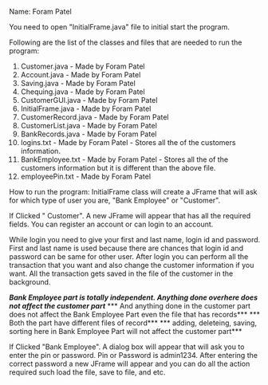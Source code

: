 Name: Foram Patel

You need to open "InitialFrame.java" file to initial start the program.

Following are the list of the classes and files that are needed to run the program:
1. Customer.java - Made by Foram Patel
2. Account.java - Made by Foram Patel
3. Saving.java - Made by Foram Patel
4. Chequing.java - Made by Foram Patel
5. CustomerGUI.java - Made by Foram Patel
6. InitialFrame.java - Made by Foram Patel
7. CustomerRecord.java - Made by Foram Patel
8. CustomerList.java - Made by Foram Patel
9. BankRecords.java - Made by Foram Patel
10. logins.txt - Made by Foram Patel - Stores all the of the customers information.
11. BankEmployee.txt - Made by Foram Patel - Stores all the of the customers information but it is different than the above file.
12. employeePin.txt - Made by Foram Patel


How to run the program:
InitialFrame class will create a JFrame that will ask for which type of user you are, "Bank Employee" or "Customer".

If Clicked " Customer". A new JFrame will appear that has all the required fields.
You can register an account or can login to an account.

While login you need to give your first and last name, login id and password. First and last name is used because
there are chances that login id and password can be same for other user.
After login you can perform all the transaction that you want and also change the customer information if you want.
All the transaction gets saved in the file of the customer in the background.

***Bank Employee part is totally independent. Anything done overhere does not affect the customer part***
*** And anything done in the customer part does not affect the Bank Employee Part even the file that has records***
*** Both the part have different files of record***
*** adding, deleteing, saving, sorting here in Bank Employee Part will not affect the customer part***

If Clicked "Bank Employee". A dialog box will appear that will ask you to enter the pin or password.
Pin or Password is admin1234. After entering the correct password a new JFrame will appear and you can do all the
action required such load the file, save to file, and etc.
